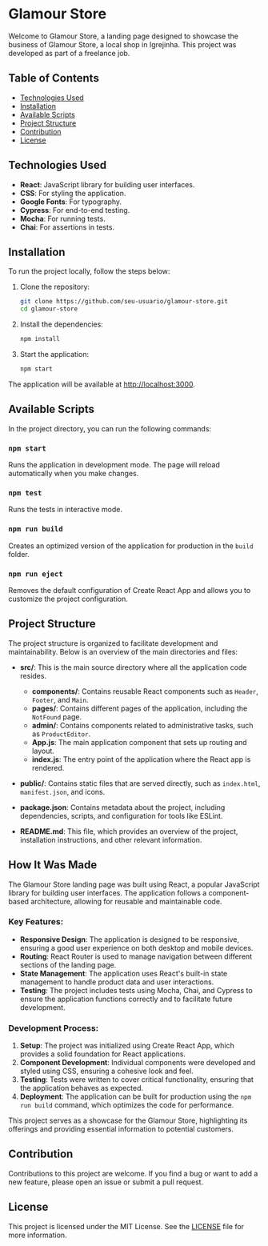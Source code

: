 # Glamour Store

Welcome to Glamour Store, a landing page designed to showcase the business of Glamour Store, a local shop in Igrejinha. This project was developed as part of a freelance job.

## Table of Contents

- [Technologies Used](#technologies-used)
- [Installation](#installation)
- [Available Scripts](#available-scripts)
- [Project Structure](#project-structure)
- [Contribution](#contribution)
- [License](#license)

## Technologies Used

- **React**: JavaScript library for building user interfaces.
- **CSS**: For styling the application.
- **Google Fonts**: For typography.
- **Cypress**: For end-to-end testing.
- **Mocha**: For running tests.
- **Chai**: For assertions in tests.

## Installation

To run the project locally, follow the steps below:

1. Clone the repository:
   ```bash
   git clone https://github.com/seu-usuario/glamour-store.git
   cd glamour-store
   ```

2. Install the dependencies:
   ```bash
   npm install
   ```

3. Start the application:
   ```bash
   npm start
   ```

The application will be available at [http://localhost:3000](http://localhost:3000).

## Available Scripts

In the project directory, you can run the following commands:

### `npm start`

Runs the application in development mode. The page will reload automatically when you make changes.

### `npm test`

Runs the tests in interactive mode.

### `npm run build`

Creates an optimized version of the application for production in the `build` folder.

### `npm run eject`

Removes the default configuration of Create React App and allows you to customize the project configuration.

## Project Structure

The project structure is organized to facilitate development and maintainability. Below is an overview of the main directories and files:

- **src/**: This is the main source directory where all the application code resides.
  - **components/**: Contains reusable React components such as `Header`, `Footer`, and `Main`.
  - **pages/**: Contains different pages of the application, including the `NotFound` page.
  - **admin/**: Contains components related to administrative tasks, such as `ProductEditor`.
  - **App.js**: The main application component that sets up routing and layout.
  - **index.js**: The entry point of the application where the React app is rendered.

- **public/**: Contains static files that are served directly, such as `index.html`, `manifest.json`, and icons.

- **package.json**: Contains metadata about the project, including dependencies, scripts, and configuration for tools like ESLint.

- **README.md**: This file, which provides an overview of the project, installation instructions, and other relevant information.

## How It Was Made

The Glamour Store landing page was built using React, a popular JavaScript library for building user interfaces. The application follows a component-based architecture, allowing for reusable and maintainable code.

### Key Features:
- **Responsive Design**: The application is designed to be responsive, ensuring a good user experience on both desktop and mobile devices.
- **Routing**: React Router is used to manage navigation between different sections of the landing page.
- **State Management**: The application uses React's built-in state management to handle product data and user interactions.
- **Testing**: The project includes tests using Mocha, Chai, and Cypress to ensure the application functions correctly and to facilitate future development.

### Development Process:
1. **Setup**: The project was initialized using Create React App, which provides a solid foundation for React applications.
2. **Component Development**: Individual components were developed and styled using CSS, ensuring a cohesive look and feel.
3. **Testing**: Tests were written to cover critical functionality, ensuring that the application behaves as expected.
4. **Deployment**: The application can be built for production using the `npm run build` command, which optimizes the code for performance.

This project serves as a showcase for the Glamour Store, highlighting its offerings and providing essential information to potential customers.

## Contribution

Contributions to this project are welcome. If you find a bug or want to add a new feature, please open an issue or submit a pull request.

## License

This project is licensed under the MIT License. See the [LICENSE](LICENSE) file for more information.
